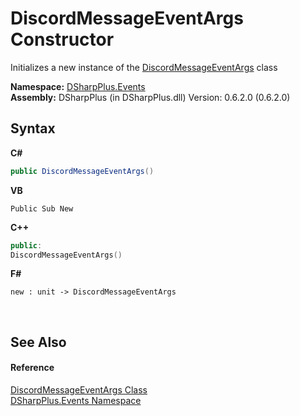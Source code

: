 # DiscordMessageEventArgs Constructor 
 

Initializes a new instance of the <a href="9c7889da-8edb-9c6e-0fc0-b5ea74a05991">DiscordMessageEventArgs</a> class

**Namespace:**&nbsp;<a href="c92bdbbe-3dbb-8f2c-d215-691d3e9855e1">DSharpPlus.Events</a><br />**Assembly:**&nbsp;DSharpPlus (in DSharpPlus.dll) Version: 0.6.2.0 (0.6.2.0)

## Syntax

**C#**<br />
``` C#
public DiscordMessageEventArgs()
```

**VB**<br />
``` VB
Public Sub New
```

**C++**<br />
``` C++
public:
DiscordMessageEventArgs()
```

**F#**<br />
``` F#
new : unit -> DiscordMessageEventArgs
```

<br />

## See Also


#### Reference
<a href="9c7889da-8edb-9c6e-0fc0-b5ea74a05991">DiscordMessageEventArgs Class</a><br /><a href="c92bdbbe-3dbb-8f2c-d215-691d3e9855e1">DSharpPlus.Events Namespace</a><br />